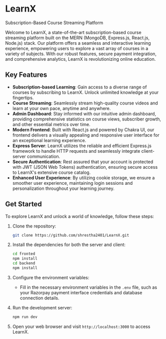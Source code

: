 # LearnX
Subscription-Based Course Streaming Platform

Welcome to LearnX, a state-of-the-art subscription-based course streaming platform built on the MERN (MongoDB, Express.js, React.js, Node.js) stack. Our platform offers a seamless and interactive learning experience, empowering users to explore a vast array of courses in a variety of subjects. With our robust features, secure payment integration, and comprehensive analytics, LearnX is revolutionizing online education.

## Key Features

- **Subscription-based Learning**: Gain access to a diverse range of courses by subscribing to LearnX. Unlock unlimited knowledge at your fingertips.
- **Course Streaming**: Seamlessly stream high-quality course videos and learn at your own pace, anytime and anywhere.
- **Admin Dashboard**: Stay informed with our intuitive admin dashboard, providing comprehensive statistics on course views, subscriber growth, and other essential metrics over time.
- **Modern Frontend**: Built with React.js and powered by Chakra UI, our frontend delivers a visually appealing and responsive user interface for an exceptional learning experience.
- **Express Server**: LearnX utilizes the reliable and efficient Express.js framework to handle HTTP requests and seamlessly integrate client-server communication.
- **Secure Authentication**: Rest assured that your account is protected with JWT (JSON Web Tokens) authentication, ensuring secure access to LearnX's extensive course catalog.
- **Enhanced User Experience**: By utilizing cookie storage, we ensure a smoother user experience, maintaining login sessions and personalization throughout your learning journey.

## Get Started

To explore LearnX and unlock a world of knowledge, follow these steps:

1. Clone the repository:

   ```bash
   git clone https://github.com/shrestha2401/LearnX.git
   ```

2. Install the dependencies for both the server and client:

   ```bash
   cd fronted
   npm install
   cd backend
   npm install
   ```

3. Configure the environment variables:
   - Fill in the necessary environment variables in the `.env` file, such as your Razorpay payment interface credentials and database connection details.

4. Run the development server:

   ```bash
   npm run dev
   ```

5. Open your web browser and visit `http://localhost:3000` to access LearnX.

